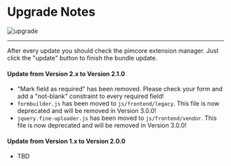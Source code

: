 # Upgrade Notes
![upgrade](https://user-images.githubusercontent.com/700119/31535145-3c01a264-affa-11e7-8d86-f04c33571f65.png)  
***
After every update you should check the pimcore extension manager. Just click the "update" button to finish the bundle update.

#### Update from Version 2.x to Version 2.1.0
- "Mark field as required" has been removed. Please check your form and add a "not-blank" constraint to every required field!
- `formbuilder.js` has been moved to `js/frontend/legacy`. This file is now deprecated and will be removed in Version 3.0.0!
- `jquery.fine-uploader.js` has been moved to `js/frontend/vendor`. This file is now deprecated and will be removed in Version 3.0.0!

#### Update from Version 1.x to Version 2.0.0
- TBD